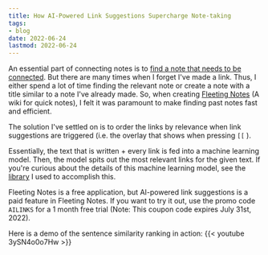 ```yaml
---
title: How AI-Powered Link Suggestions Supercharge Note-taking
tags:
- blog
date: 2022-06-24
lastmod: 2022-06-24
---
```


An essential part of connecting notes is to [find a note that needs to be connected](learn-zettelkasten-by-example-3-new-note-or-not.md). But there are many times when I forget I've made a link. Thus, I either spend a lot of time finding the relevant note or create a note with a title similar to a note I've already made. So, when creating [Fleeting Notes](https://fleetingnotes.app) (A wiki for quick notes), I felt it was paramount to make finding past notes fast and efficient. 

The solution I've settled on is to order the links by relevance when link suggestions are triggered (i.e. the overlay that shows when pressing `[[` ).

Essentially, the text that is written + every link is fed into a machine learning model. Then, the model spits out the most relevant links for the given text. If you're curious about the details of this machine learning model, see the [library](https://www.npmjs.com/package/@tensorflow-models/universal-sentence-encoder) I used to accomplish this.

Fleeting Notes is a free application, but AI-powered link suggestions is a paid feature in Fleeting Notes. If you want to try it out, use the promo code `AILINKS` for a 1 month free trial (Note: This coupon code expires July 31st, 2022).

Here is a demo of the sentence similarity ranking in action:
{{\< youtube 3ySN4o0o7Hw >}}
